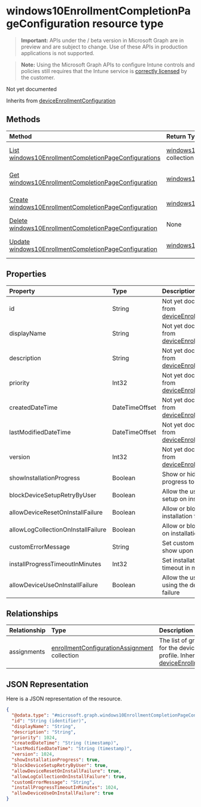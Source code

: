 ﻿# windows10EnrollmentCompletionPageConfiguration resource type

> **Important:** APIs under the / beta version in Microsoft Graph are in preview and are subject to change. Use of these APIs in production applications is not supported.

> **Note:** Using the Microsoft Graph APIs to configure Intune controls and policies still requires that the Intune service is [correctly licensed](https://go.microsoft.com/fwlink/?linkid=839381) by the customer.

Not yet documented

Inherits from [deviceEnrollmentConfiguration](../resources/intune_onboarding_deviceenrollmentconfiguration.md)

## Methods
|Method|Return Type|Description|
|:---|:---|:---|
|[List windows10EnrollmentCompletionPageConfigurations](../api/intune_onboarding_windows10enrollmentcompletionpageconfiguration_list.md)|[windows10EnrollmentCompletionPageConfiguration](../resources/intune_onboarding_windows10enrollmentcompletionpageconfiguration.md) collection|List properties and relationships of the [windows10EnrollmentCompletionPageConfiguration](../resources/intune_onboarding_windows10enrollmentcompletionpageconfiguration.md) objects.|
|[Get windows10EnrollmentCompletionPageConfiguration](../api/intune_onboarding_windows10enrollmentcompletionpageconfiguration_get.md)|[windows10EnrollmentCompletionPageConfiguration](../resources/intune_onboarding_windows10enrollmentcompletionpageconfiguration.md)|Read properties and relationships of the [windows10EnrollmentCompletionPageConfiguration](../resources/intune_onboarding_windows10enrollmentcompletionpageconfiguration.md) object.|
|[Create windows10EnrollmentCompletionPageConfiguration](../api/intune_onboarding_windows10enrollmentcompletionpageconfiguration_create.md)|[windows10EnrollmentCompletionPageConfiguration](../resources/intune_onboarding_windows10enrollmentcompletionpageconfiguration.md)|Create a new [windows10EnrollmentCompletionPageConfiguration](../resources/intune_onboarding_windows10enrollmentcompletionpageconfiguration.md) object.|
|[Delete windows10EnrollmentCompletionPageConfiguration](../api/intune_onboarding_windows10enrollmentcompletionpageconfiguration_delete.md)|None|Deletes a [windows10EnrollmentCompletionPageConfiguration](../resources/intune_onboarding_windows10enrollmentcompletionpageconfiguration.md).|
|[Update windows10EnrollmentCompletionPageConfiguration](../api/intune_onboarding_windows10enrollmentcompletionpageconfiguration_update.md)|[windows10EnrollmentCompletionPageConfiguration](../resources/intune_onboarding_windows10enrollmentcompletionpageconfiguration.md)|Update the properties of a [windows10EnrollmentCompletionPageConfiguration](../resources/intune_onboarding_windows10enrollmentcompletionpageconfiguration.md) object.|

## Properties
|Property|Type|Description|
|:---|:---|:---|
|id|String|Not yet documented Inherited from [deviceEnrollmentConfiguration](../resources/intune_onboarding_deviceenrollmentconfiguration.md)|
|displayName|String|Not yet documented Inherited from [deviceEnrollmentConfiguration](../resources/intune_onboarding_deviceenrollmentconfiguration.md)|
|description|String|Not yet documented Inherited from [deviceEnrollmentConfiguration](../resources/intune_onboarding_deviceenrollmentconfiguration.md)|
|priority|Int32|Not yet documented Inherited from [deviceEnrollmentConfiguration](../resources/intune_onboarding_deviceenrollmentconfiguration.md)|
|createdDateTime|DateTimeOffset|Not yet documented Inherited from [deviceEnrollmentConfiguration](../resources/intune_onboarding_deviceenrollmentconfiguration.md)|
|lastModifiedDateTime|DateTimeOffset|Not yet documented Inherited from [deviceEnrollmentConfiguration](../resources/intune_onboarding_deviceenrollmentconfiguration.md)|
|version|Int32|Not yet documented Inherited from [deviceEnrollmentConfiguration](../resources/intune_onboarding_deviceenrollmentconfiguration.md)|
|showInstallationProgress|Boolean|Show or hide installation progress to user|
|blockDeviceSetupRetryByUser|Boolean|Allow the user to retry the setup on installation failure|
|allowDeviceResetOnInstallFailure|Boolean|Allow or block device reset on installation failure|
|allowLogCollectionOnInstallFailure|Boolean|Allow or block log collection on installation failure|
|customErrorMessage|String|Set custom error message to show upon installation failure|
|installProgressTimeoutInMinutes|Int32|Set installation progress timeout in minutes|
|allowDeviceUseOnInstallFailure|Boolean|Allow the user to continue using the device on installation failure|

## Relationships
|Relationship|Type|Description|
|:---|:---|:---|
|assignments|[enrollmentConfigurationAssignment](../resources/intune_onboarding_enrollmentconfigurationassignment.md) collection|The list of group assignments for the device configuration profile. Inherited from [deviceEnrollmentConfiguration](../resources/intune_onboarding_deviceenrollmentconfiguration.md)|

## JSON Representation
Here is a JSON representation of the resource.
<!-- {
  "blockType": "resource",
  "keyProperty": "id",
  "@odata.type": "microsoft.graph.windows10EnrollmentCompletionPageConfiguration"
}
-->
``` json
{
  "@odata.type": "#microsoft.graph.windows10EnrollmentCompletionPageConfiguration",
  "id": "String (identifier)",
  "displayName": "String",
  "description": "String",
  "priority": 1024,
  "createdDateTime": "String (timestamp)",
  "lastModifiedDateTime": "String (timestamp)",
  "version": 1024,
  "showInstallationProgress": true,
  "blockDeviceSetupRetryByUser": true,
  "allowDeviceResetOnInstallFailure": true,
  "allowLogCollectionOnInstallFailure": true,
  "customErrorMessage": "String",
  "installProgressTimeoutInMinutes": 1024,
  "allowDeviceUseOnInstallFailure": true
}
```





